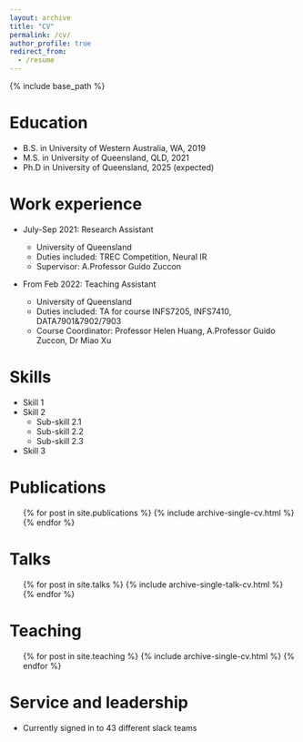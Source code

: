 ```yaml
---
layout: archive
title: "CV"
permalink: /cv/
author_profile: true
redirect_from:
  - /resume
---
```


{% include base_path %}

Education
======
* B.S. in University of Western Australia, WA, 2019
* M.S. in University of Queensland, QLD, 2021
* Ph.D in University of Queensland, 2025 (expected)

Work experience
======
* July-Sep 2021: Research Assistant
  * University of Queensland
  * Duties included: TREC Competition, Neural IR
  * Supervisor: A.Professor Guido Zuccon

* From Feb 2022: Teaching Assistant
  * University of Queensland
  * Duties included: TA for course INFS7205, INFS7410, DATA7901&7902/7903
  * Course Coordinator: Professor Helen Huang, A.Professor Guido Zuccon, Dr Miao Xu
  
Skills
======
* Skill 1
* Skill 2
  * Sub-skill 2.1
  * Sub-skill 2.2
  * Sub-skill 2.3
* Skill 3

Publications
======
  <ul>{% for post in site.publications %}
    {% include archive-single-cv.html %}
  {% endfor %}</ul>
  
Talks
======
  <ul>{% for post in site.talks %}
    {% include archive-single-talk-cv.html %}
  {% endfor %}</ul>
  
Teaching
======
  <ul>{% for post in site.teaching %}
    {% include archive-single-cv.html %}
  {% endfor %}</ul>
  
Service and leadership
======
* Currently signed in to 43 different slack teams
